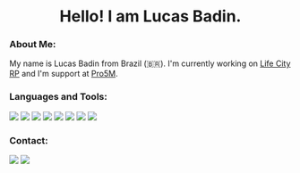 <h1 align="center">Hello! I am Lucas Badin.</h1>

<h3 align="left">About Me:</h3>

My name is Lucas Badin from Brazil (🇧🇷). I'm currently working on [Life City RP](https://discord.com/invite/lifecity) and I'm support at [Pro5M](https://pro5m-bot.com/).

<h3 align="left">Languages and Tools:</h3>

<p align="left"> 
<a href="https://www.w3schools.com/css/" alt="css">
<img src="https://img.shields.io/badge/CSS3-1572B6?style=for-the-badge&logo=css3&logoColor=white"/></a>
  
<a href="https://www.w3.org/html/" alt="html">
<img src="https://img.shields.io/badge/HTML5-E34F26?style=for-the-badge&logo=html5&logoColor=white" /></a>
        
<a href="https://www.lua.org/" alt="lua">
<img src="https://img.shields.io/badge/Lua-2C2D72?style=for-the-badge&logo=lua&logoColor=white" /></a>
        
<a href="https://developer.mozilla.org/en-US/docs/Web/JavaScript" alt="javascript">
<img src="https://img.shields.io/badge/JavaScript-F7DF1E?style=for-the-badge&logo=javascript&logoColor=black" /></a>
 
<a href="https://nodejs.org" alt="nodejs">
<img src="https://img.shields.io/badge/Node.js-43853D?style=for-the-badge&logo=node.js&logoColor=white" /></a>
 
         
<a href="https://www.mysql.com/" alt="mysql">
<img src="https://img.shields.io/badge/MySQL-00000F?style=for-the-badge&logo=mysql&logoColor=white" /></a>
        
<a href="https://www.mongodb.com/" alt="mongo">
<img src="https://img.shields.io/badge/MongoDB-4EA94B?style=for-the-badge&logo=mongodb&logoColor=white" /></a>

<a href="https://www.sqlite.org/" alt="sqllite">
<img src="https://img.shields.io/badge/SQLite-07405E?style=for-the-badge&logo=sqlite&logoColor=white" /></a>
        
<h3 align="left">Contact:</h3>

<a href="https://steamcommunity.com/id/badinobrabo/" alt="steam">
<img src="https://img.shields.io/badge/Steam-000000?style=for-the-badge&logo=steam&logoColor=white" /></a>

<a href="https://www.twitch.tv/badinrp" alt="twitch">
<img src="https://img.shields.io/badge/Twitch-9146FF?style=for-the-badge&logo=twitch&logoColor=white" /></a>
